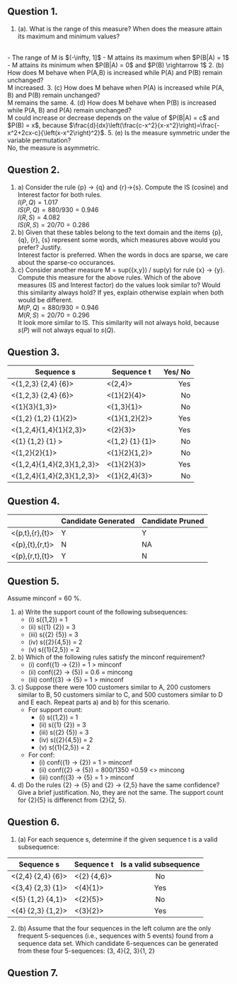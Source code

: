 ## Question 1. 
1. (a). What is the range of this measure? When does the measure attain its maximum and minimum values?
<br>
    - The range of M is $(-\infty, 1]$
    - M attains its maximum when $P(B|A) = 1$
    - M attains its minimum when $P(B|A) = 0$ and $P(B) \rightarrow 1$
2. (b) How does M behave when P(A,B) is increased while P(A) and P(B) remain unchanged?<br>
   M increased.
3. (c) How does M behave when P(A) is increased while P(A, B) and P(B) remain unchanged? <br>
   M remains the same. 
4. (d) How does M behave when P(B) is increased while P(A, B) and P(A) remain unchanged? <br>
   M could increase or decrease depends on the value of $P(B|A) = c$ and $P(B) = x$, because $\frac{d}{dx}\left(\frac{c-x^2}{x-x^2}\right)=\frac{-x^2+2cx-c}{\left(x-x^2\right)^2}$.
5.  (e) Is the measure symmetric under the variable permutation? <br>
   No, the measure is asymmetric. 

## Question 2. 
1. a) Consider the rule {p} -> {q} and {r}->{s}. Compute the IS (cosine) and Interest factor for both rules. <Br>
   $I(P, Q)=1.017$ <BR>
   $IS(P, Q)=880/930=0.946$<BR>
   $I(R, S)=4.082$ <BR>
   $IS(R, S)=20/70=0.286$ <BR>
2. b) Given that these tables belong to the text domain and the items {p}, {q}, {r}, {s} represent some
words, which measures above would you prefer? Justify. <br>
Interest factor is preferred. When the words in docs are sparse, we care about the sparse-co occurances. 
1. c) Consider another measure M = sup({x,y}) / sup(y) for rule {x} → {y}. Compute this measure for the
above rules. Which of the above measures (IS and Interest factor) do the values look similar to?
Would this similarity always hold? If yes, explain otherwise explain when both would be different. <br>
$M(P, Q)=880/930=0.946$<br>
$M(R, S)=20/70=0.296$<BR>
It look more similar to IS. This similarity will not always hold, because $s(P)$ will not always equal to $s(Q)$. 

## Question 3. 

| Sequence s                  | Sequence t      | Yes/ No |
|-----------------------------|-----------------|--------:|
| <{1,2,3} {2,4} {6}>         | <{2,4}>         | Yes     |
| <{1,2,3} {2,4} {6}>         | <{1}{2}{4}>     | No      |
| <{1}{3}{1,3}>               | <{1,3}{1}>      | No      |
| <{1,2} {1,2} {1}{2}>        | <{1}{1,2}{2}>   | Yes     |
| <{1,2,4}{1,4}{1}{2,3}>      | <{2}{3}>        | Yes     |
| <{1} {1,2} {1} >            | <{1,2} {1} {1}> | No      |
| <{1,2}{2}{1}>               | <{1}{2}{1,2}>   | No      |
| <{1,2,4}{1,4}{2,3}{1,2,3}>  | <{1}{2}{3}>     | Yes     |
| <{1,2,4}{1,4}{2,3}{1,2,3}>  | <{1}{2,4}{3}>   | No      |

## Question 4.

|                 | Candidate Generated | Candidate Pruned |
|-----------------|---------------------|------------------|
| <{p,t},{r},{t}> | Y                   | Y                |
| <{p},{t},{r,t}> | N                   | NA               |
| <{p},{r,t},{t}> | Y                   | N                |

## Question 5. 
Assume minconf = 60 %.
1. a) Write the support count of the following subsequences:
   - (i) s({1,2}) = 1
   - (ii) s({1} {2}) = 3
   - (iii) s({2} {5}) = 3
   - (iv) s({2}{4,5}) = 2
   - (v) s({1}{2,5}) = 2
2. b) Which of the following rules satisfy the minconf requirement?
   - (i) conf({1} → {2}) = 1 > minconf
   - (ii) conf({2} → {5}) = 0.6 = mincong
   - (iii) conf({3} → {5} = 1 > minconf
3. c) Suppose there were 100 customers similar to A, 200 customers similar to B, 50 customers similar to
C, and 500 customers similar to D and E each. Repeat parts a) and b) for this scenario.
   - For support count:
     - (i) s({1,2}) = 1
     - (ii) s({1} {2}) = 3
     - (iii) s({2} {5}) = 3
     - (iv) s({2}{4,5}) = 2
     - (v) s({1}{2,5}) = 2
   - For conf:
     - (i) conf({1} → {2}) = 1 > minconf
     - (ii) conf({2} → {5}) = 800/1350 =0.59 <> mincong
     - (iii) conf({3} → {5} = 1 > minconf
4. d) Do the rules {2} → {5} and {2} → {2,5} have the same confidence? Give a brief justification.
   No, they are not the same. The support count for {2}{5} is differenct from {2}{2, 5}.

## Question 6.
1. (a) For each sequence s, determine if the given sequence t is a valid subsequence:

| Sequence s         | Sequence t  | Is a valid subsequence |
|--------------------|-------------|:----------------------:|
| <{2,4} {2,4} {6}>  | <{2} {4,6}> |           No           |
| <{3,4} {2,3} {1}>  | <{4}{1}>    |           Yes          |
| <{5} {1,2} {4,1}>  | <{2}{5}>    |           No           |
| <{4} {2,3} {1,2}>  | <{3}{2}>    |           Yes          |

2. (b) Assume that the four sequences in the left column are the only frequent 5-sequences (i.e., sequences
with 5 events) found from a sequence data set. Which candidate 6-sequences can be generated from these
four 5-sequences: {3, 4}{2, 3}{1, 2}

## Question 7. 